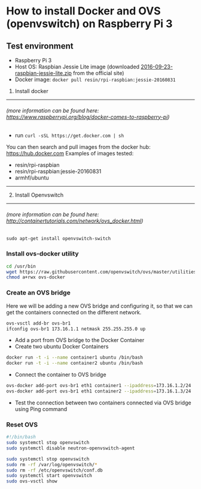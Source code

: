 How to install Docker and OVS (openvswitch) on Raspberry Pi 3
=====================================

## Test environment
 - Raspberry Pi 3
 - Host OS: Raspbian Jessie Lite image (downloaded [2016-09-23-raspbian-jessie-lite.zip](http://director.downloads.raspberrypi.org/raspbian_lite/images/raspbian_lite-2016-09-28/2016-09-23-raspbian-jessie-lite.zip) from the official site)
 - Docker image: `docker pull resin/rpi-raspbian:jessie-20160831`

1. Install docker
--------------
###### (more information can be found here: https://www.raspberrypi.org/blog/docker-comes-to-raspberry-pi)
 - run `curl -sSL https://get.docker.com | sh`

You can then search and pull images from the docker hub: https://hub.docker.com Examples of images tested:

 - resin/rpi-raspbian
 - resin/rpi-raspbian:jessie-20160831
 - armhf/ubuntu

---

2. Install Openvswitch
-------------------
###### (more information can be found here: http://containertutorials.com/network/ovs_docker.html)

`sudo apt-get install openvswitch-switch`

### Install ovs-docker utility
```bash
cd /usr/bin
wget https://raw.githubusercontent.com/openvswitch/ovs/master/utilities/ovs-docker
chmod a+rwx ovs-docker
```

### Create an OVS bridge

Here we will be adding a new OVS bridge and configuring it, so that we can get the containers connected on the different network.

```bash
ovs-vsctl add-br ovs-br1
ifconfig ovs-br1 173.16.1.1 netmask 255.255.255.0 up
```

 - Add a port from OVS bridge to the Docker Container
 - Create two ubuntu Docker Containers

```bash
docker run -t -i --name container1 ubuntu /bin/bash
docker run -t -i --name container2 ubuntu /bin/bash
```
 - Connect the container to OVS bridge

```bash
ovs-docker add-port ovs-br1 eth1 container1 --ipaddress=173.16.1.2/24
ovs-docker add-port ovs-br1 eth1 container2 --ipaddress=173.16.1.3/24
```
 - Test the connection between two containers connected via OVS bridge using Ping command

### Reset OVS
```bash
#!/bin/bash
sudo systemctl stop openvswitch
sudo systemctl disable neutron-openvswitch-agent

sudo systemctl stop openvswitch
sudo rm -rf /var/log/openvswitch/*
sudo rm -rf /etc/openvswitch/conf.db
sudo systemctl start openvswitch
sudo ovs-vsctl show

```
